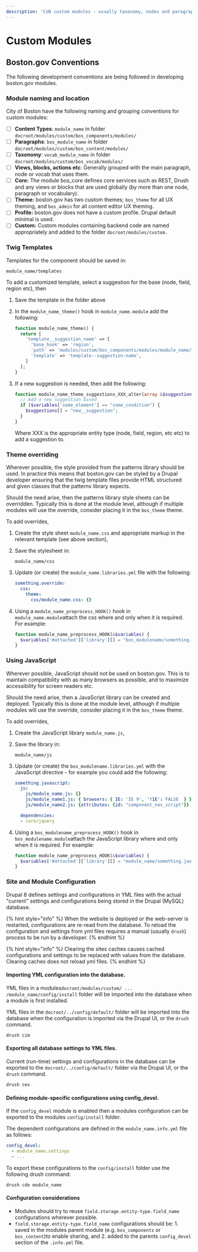 ```yaml
---
description: 'CoB custom modules - usually taxonomy, nodes and paragraphs.'
---
```


# Custom Modules

## Boston.gov Conventions

The following development conventions are being followed in developing boston.gov modules.

### Module naming and location

City of Boston have the following naming and grouping conventions for custom modules:

* [ ] **Content Types**: `module_name` in folder `docroot/modules/custom/bos_components/modules/`
* [ ] **Paragraphs**: `bos_module_name` in folder `docroot/modules/custom/bos_content/modules/`
* [ ] **Taxonomy**: `vocab_module_name` in folder `docroot/modules/custom/bos_vocab/modules/`
* [ ] **Views, blocks, actions etc**: Generally grouped with the main paragraph, node or vocab that uses them. 
* [ ] **Core:** The module bos\_core defines core services such as REST, Drush and any views or blocks that are used globally \(by more than one node, paragraph or vocabulary\).
* [ ] **Theme:** boston.gov has two custom themes; `bos_theme` for all UX theming, and `bos_admin` for all content editor UX theming.
* [ ] **Profile:** boston.gov does not have a custom profile.  Drupal default minimal is used.
* [ ] **Custom:** Custom modules containing backend code are named appropriately and added to the folder `docroot/modules/custom.`

### Twig Templates

Templates for the component should be saved in:

```text
module_name/templates
```

To add a customized template, select a suggestion for the base \(node, field, region etc\), then

1. Save the template in the folder above
2. In the `module_name_theme()` hook in `module_name.module` add the following:

   ```php
   function module_name_theme() {
     return [
       'template__suggestion_name' => [
         'base_hook' => 'region',
         'path' => 'modules/custom/bos_components/modules/module_name/templates',
         'template' => 'template--suggestion-name',
       ]
     ];
   }
   ```

3. If a new suggestion is needed, then add the following:

   ```php
   function module_name_theme_suggestions_XXX_alter(array &$suggestions, array $variables) {
     // Add a new suggestion based 
     if ($variables['some_element'] == "some_condition") {
       $suggestions[] = "new__suggestion";
     }
   }
   ```

   Where XXX is the appropriate entity type \(node, field, region, etc etc\) to add a suggestion to. 

### Theme overriding

Wherever possible, the style provided from the patterns library should be used.  In practice this means that boston.gov can be styled by a Drupal developer ensuring that the twig template files provide HTML structured and given classes that the patterns library expects.

Should the need arise, then the patterns library style sheets can be overridden.  Typically this is done at the module level, although if multiple modules will use the override, consider placing it in the `bos_theme` theme.

To add overrides, 

1. Create the style sheet `module_name.css` and appropriate markup in the relevant template \(see above section\),
2. Save the stylesheet in: 

   ```text
   module_name/css
   ```

3. Update \(or create\) the `module_name.libraries.yml` file with the following:

   ```yaml
   something.override:
     css:
       theme:
         css/module_name.css: {}
   ```

4. Using a `module_name_preprocess_HOOK()` hook in `module_name.module`attach the css where and only when it is required. For example:

   ```php
   function module_name_preprocess_HOOK(&$variables) {
     $variables['#attached']['library'][] = "bos_modulename/something.override";
   }
   ```

### Using JavaScript

Wherever possible, JavaScript should not be used on boston.gov.  This is to maintain compatibility with as many browsers as possible, and to maximize accessibility for screen readers etc.

Should the need arise, then a JavaScript library can be created and deployed.  Typically this is done at the module level, although if multiple modules will use the override, consider placing it in the `bos_theme` theme.

To add overrides, 

1. Create the JavaScript library `module_name.js`,
2. Save the library in: 

   ```text
   module_name/js
   ```

3. Update \(or create\) the `bos_modulename.libraries.yml` with the JavaScript directive - for example you could add the following:

   ```yaml
   something.javascript:
     js:    
       js/module_name.js: {}
       js/module_name1.js: { browsers: { IE: 'IE 9', '!IE': FALSE  } }
       js/module_name2.js: {attributes: {id: "component_nav_script"}}

     dependencies:
     - core/jquery
   ```

4. Using a `bos_modulename_preprocess_HOOK()` hook in `bos_modulename.module`attach the JavaScript library where and only when it is required. For example:

   ```php
   function module_name_preprocess_HOOK(&$variables) {
     $variables['#attached']['library'][] = "module_name/something.javascript";
   }
   ```

### Site and Module Configuration

Drupal 8 defines settings and configurations in YML files with the actual "current" settings and configurations being stored in the Drupal \(MySQL\) database.  

{% hint style="info" %}
When the website is deployed or the web-server is restarted, configurations are re-read from the database.  To reload the configuration and settings from yml files requires a manual \(usually `drush`\) process to be run by a developer.
{% endhint %}

{% hint style="info" %}
Clearing the sites caches causes cached configurations and settings to be replaced with values from the database.  Clearing caches does not reload yml files.
{% endhint %}

#### Importing YML configuration into the database.

YML files in a modules`docroot/modules/custom/ ... /module_name/config/install` folder will be imported into the database when a module is first installed. 

YML files in the `docroot/../config/default/` folder will be imported into the database when the configuration is imported via the Drupal UI, or the `drush` command.

```text
drush cim
```

#### Exporting all database settings to YML files.

Current \(run-time\) settings and configurations in the database can be exported to the `docroot/../config/default/` folder via the Drupal UI, or the `drush` command.

```text
drush cex
```

#### Defining module-specific configurations using config\_devel.

If the `config_devel` module is enabled then a modules configuration can be exported to the modules `config/install` folder.

The dependent configurations are defined in the `module_name.info.yml` file as follows:

```yaml
config_devel:
  - module_name.settings
  - ...
```

To export these configurations to the `config/install` folder use the following drush command:

```text
drush cde module_name
```

#### Configuration considerations

* Modules should try to reuse `field.storage.entity-type.field_name` configurations wherever possible.
* `field.storage.entity-type.field_name` configurations should be:  1. saved in the modules parent module \(e.g. `bos_components` or `bos_content`\)to enable sharing, and 2. added to the parents `config_devel` section of the `.info.yml` file.



